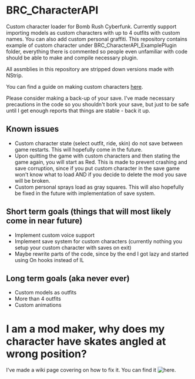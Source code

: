 # BRC_CharacterAPI
Custom character loader for Bomb Rush Cyberfunk. Currently support importing models as custom characters with up to 4 outfits with custom names. You can also add custom personal graffiti. This repository contains example of custom character under BRC_CharacterAPI_ExamplePlugin folder, everything there is commented so people even unfamiliar with code should be able to make and compile necessary plugin.

All assmblies in this repository are stripped down versions made with NStrip.

You can find a guide on making custom characters [here](https://github.com/viliger2/BRC_CharacterAPI/wiki/Creating-new-character-via-plugin).

Please consider making a back-up of your save. I've made necessary precautions in the code so you shouldn't bork your save, but just to be safe until I get enough reports that things are stable - back it up.

## Known issues
* Custom character state (select outfit, ride, skin) do not save between game restarts. This will hopefully come in the future.
* Upon quitting the game with custom characters and then stating the game again, you will start as Red. This is made to prevent crashing and save corruption, since if you put custom character in the save game won't know what to load AND if you decide to delete the mod you save will be broken.
* Custom personal sprays load as gray squares. This will also hopefully be fixed in the future with implementation of save system.

## Short term goals (things that will most likely come in near future)
* Implement custom voice support
* Implement save system for custom characters (currently nothing you setup your custom character with saves on exit)
* Maybe rewrite parts of the code, since by the end I got lazy and started using On hooks instead of IL

## Long term goals (aka never ever)
* Custom models as outfits
* More than 4 outfits
* Custom animations

# I am a mod maker, why does my character have skates angled at wrong position? 
I've made a wiki page covering on how to fix it. You can find it ![here](https://github.com/viliger2/BRC_CharacterAPI/wiki/Why-are-my-skates-at-the-wrong-angle%3F).
